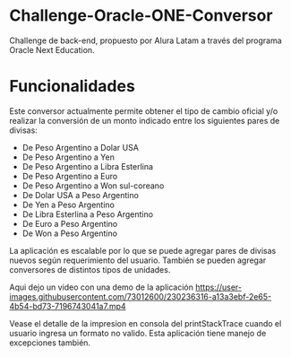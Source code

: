 # Challenge-Oracle-ONE-Conversor
Challenge de back-end, propuesto por Alura Latam a través del programa Oracle Next Education.

# Funcionalidades
Este conversor actualmente permite obtener el tipo de cambio oficial y/o realizar la conversión de un monto indicado entre los siguientes pares de divisas:
- De Peso Argentino a Dolar USA
- De Peso Argentino a Yen
- De Peso Argentino a Libra Esterlina
- De Peso Argentino a Euro
- De Peso Argentino a Won sul-coreano
- De Dolar USA a Peso Argentino
- De Yen a Peso Argentino
- De Libra Esterlina a Peso Argentino
- De Euro a Peso Argentino
- De Won a Peso Argentino                    

La aplicación es escalable por lo que se puede agregar pares de divisas nuevos según requerimiento del usuario. También se pueden agregar conversores de distintos tipos de unidades.

Aqui dejo un video con una demo de la aplicación
https://user-images.githubusercontent.com/73012600/230236316-a13a3ebf-2e65-4b54-bd73-7196743041a7.mp4

Vease el detalle de la impresion en consola del printStackTrace cuando el usuario ingresa un formato no valido. Esta aplicación tiene manejo de excepciones también.

